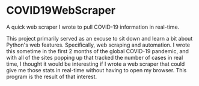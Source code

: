 # COVID19WebScraper
A quick web scraper I wrote to pull COVID-19 information in real-time.

This project primarily served as an excuse to sit down and learn a bit about Python's web features. Specifically, web scraping and automation. I wrote this sometime in the first 2 months of the global COVID-19 pandemic, and with all of the sites popping up that tracked the number of cases in real time, I thought it would be interesting if I wrote a web scraper that could give me those stats in real-time without having to open my browser. This program is the result of that interest.
